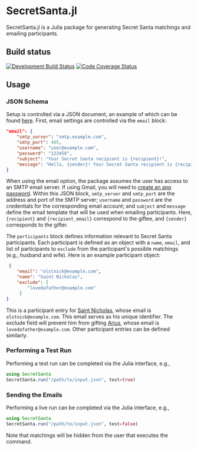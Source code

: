# SecretSanta.jl
SecretSanta.jl is a Julia package for generating Secret Santa matchings and emailing participants.

## Build status
<a href="https://github.com/tasseff/SecretSanta.jl/actions?query=workflow%3AContinuous%20Integration"><img src="https://github.com/tasseff/SecretSanta.jl/workflows/Continuous%20Integration/badge.svg?branch=master" align="top" alt="Development Build Status"></a> <a href="https://codecov.io/gh/tasseff/SecretSanta.jl"><img align="top" src="https://codecov.io/gh/tasseff/SecretSanta.jl/branch/master/graph/badge.svg" alt="Code Coverage Status"></a>

## Usage
### JSON Schema
Setup is controlled via a JSON document, an example of which can be found [here](test/test.json).
First, email settings are controlled via the `email` block:
```json
"email": {
    "smtp_server": "smtp.example.com",
    "smtp_port": 465,
    "username": "user@example.com",
    "password": "123456",
    "subject": "Your Secret Santa recipient is {recipient}!",
    "message": "Hello, {sender}! Your Secret Santa recipient is {recipient} ({recipient_email}). The maximum spending limit is $100.00. Merry Christmas!"
}
```
When using the email option, the package assumes the user has access to an SMTP email server.
If using Gmail, you will need to [create an app password](https://support.google.com/accounts/answer/185833?hl=en).
Within this JSON block, `smtp_server` and `smtp_port` are the address and port of the SMTP server; `username` and `password` are the credentials for the corresponding email account; and `subject` and `message` define the email template that will be used when emailing participants.
Here, `{recipient}` and `{recipient_email}` correspond to the giftee, and `{sender}` corresponds to the gifter.

The `participants` block defines information relevant to Secret Santa participants.
Each participant is defined as an object with a `name`, `email`, and list of participants to `exclude` from the participant's possible matchings (e.g., husband and wife).
Here is an example participant object:
```json
 {
    "email": "olstnick@example.com",
    "name": "Saint Nicholas",
    "exclude": [
        "lovedafather@example.com"
     ]
}
```
This is a participant entry for [Saint Nicholas](https://en.wikipedia.org/wiki/Saint_Nicholas), whose email is `olstnick@example.com`.
This email serves as his unique identifier.
The exclude field will prevent him from gifting [Arius](https://en.wikipedia.org/wiki/Arius), whose email is `lovedafather@example.com`.
Other participant entries can be defined similarly.

### Performing a Test Run
Performing a test run can be completed via the Julia interface, e.g.,
```julia
using SecretSanta
SecretSanta.run("/path/to/input.json", test=true)
```

### Sending the Emails
Performing a live run can be completed via the Julia interface, e.g.,
```julia
using SecretSanta
SecretSanta.run("/path/to/input.json", test=false)
```
Note that matchings will be hidden from the user that executes the command.
